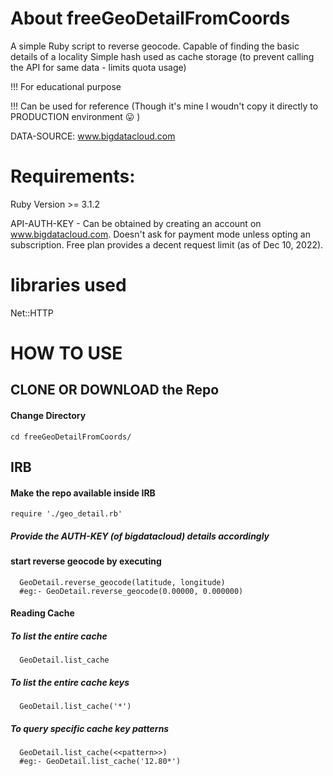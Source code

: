 # About freeGeoDetailFromCoords
  A simple Ruby script to reverse geocode. Capable of finding the basic details of a locality
  Simple hash used as cache storage (to prevent calling the API for same data - limits quota usage)

!!! For educational purpose

!!! Can be used for reference (Though it's mine I woudn't copy it directly to PRODUCTION environment 😛 )


DATA-SOURCE: www.bigdatacloud.com

# Requirements:
Ruby Version >= 3.1.2

API-AUTH-KEY - Can be obtained by creating an account on www.bigdatacloud.com.
               Doesn't ask for payment mode unless opting an subscription.
               Free plan provides a decent request limit (as of Dec 10, 2022).

# libraries used
  Net::HTTP

# HOW TO USE
## CLONE OR DOWNLOAD the Repo
#### Change Directory
    cd freeGeoDetailFromCoords/

## IRB
#### Make the repo available inside IRB
    require './geo_detail.rb'
##### _Provide the AUTH-KEY (of bigdatacloud) details accordingly_
#### start reverse geocode by executing
      GeoDetail.reverse_geocode(latitude, longitude)
      #eg:- GeoDetail.reverse_geocode(0.00000, 0.000000)

#### Reading Cache
##### _To list the entire cache_
      GeoDetail.list_cache

##### _To list the entire cache keys_
      GeoDetail.list_cache('*')
##### _To query specific cache key patterns_
      GeoDetail.list_cache(<<pattern>>)
      #eg:- GeoDetail.list_cache('12.80*')
